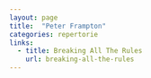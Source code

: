 ```yaml
---
layout: page
title:  "Peter Frampton"
categories: repertorie
links:
  - title: Breaking All The Rules
    url: breaking-all-the-rules
---
```

